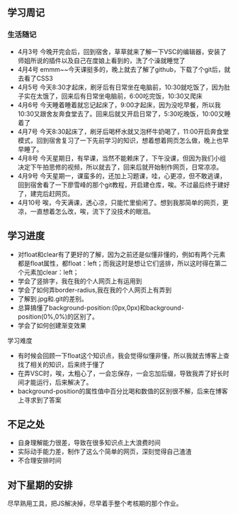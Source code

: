 ## 学习周记
### 生活随记
- 4月3号
今晚开完会后，回到宿舍，草草就来了解一下VSC的编辑器，安装了师姐所说的插件以及自己在度娘上看到的，洗了个澡就睡觉了
-  4月4号
emmm~~今天课挺多的，晚上就去了解了github，下载了个git后，就去看了CSS3
-  4月5号
今天8:30才起床，刷牙后有日常坐在电脑前，10:30就吃饭了，因为肚子实在太饿了，回来后有日常坐电脑前，6:00吃完饭，10:30又爬床
- 4月6号
今天睡着睡着就忘记起床了，9:00才起床，因为没吃早餐，所以我10:30又跟舍友奔食堂去了。回来后就又开启日常了，5:30吃晚饭，10:00又睡着了
- 4月7号
今天8:30起床了，刷牙后喝杯水就又泡杯牛奶喝了，11:00开启奔食堂模式，回到宿舍复习了一下先前学习的知识，想着想着网页怎么做，晚上也早早睡了。
- 4月8号
今天星期日，有早课，当然不能赖床了，下午没课，但因为我们小组决定下午拍思修的视频，所以就去了，回来后就开始制作网页，日常凉凉。
- 4月9号
今天星期一，课蛮多的，还加上习题课，哇，心更凉，但不敢逃课，回到宿舍看了一下廖雪峰的那个git教程，开启建仓库，唉。不过最后终于建好了，建完后赶网页。
- 4月10号
唉，今天满课，透心凉，只能忙里偷闲了。想到我那简单的网页，更凉，一直想着怎么改，唉，流下了没技术的眼泪。
## 学习进度
- 对float和clear有了更好的了解，因为之前还是似懂非懂的，例如有两个元素都是float属性，都float：left；而我这时是想让它们竖排，所以这时得在第二个元素加clear：left；
-  学会了竖排字，我在我的个人网页上有运用到
- 学会了如何弄border-radius,我在我的个人网页上有弄到
- 了解到.jpg和.git的差别。
- 总算搞懂了background-position:(0px,0px)和background-position(0%,0%)的区别了。
- 学会了如何创建渐变效果
<html>
<!--在这里插入内容-->
<body style="background:linear-gradient( green，yellow）</p></body>
</html>

- 学习了建立git仓库，并略懂一点点
## 学习难度
- 有时候会回顾一下float这个知识点，我会觉得似懂非懂，所以我就去博客上查找了相关的知识，后来终于懂了
- 在弄VSC时，唉，太粗心了，一会忘保存，一会忘加后缀，导致我弄了好长时间才能运行，后来解决了。
- background-position的属性值中百分比喝和数值的区别很不解，后来在博客上寻求到了答案
## 不足之处
- 自身理解能力很差，导致在很多知识点上大浪费时间
- 实际动手能力差，制作了这么个简单的网页，深刻觉得自己渣渣
- 不合理安排时间
## 对下星期的安排
尽早熟用工具，把JS解决掉，尽早着手整个考核期的那个作业。




